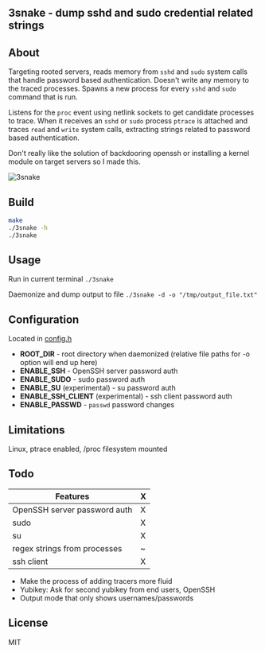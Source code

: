 3snake - dump sshd and sudo credential related strings
---

About
---
Targeting rooted servers, reads memory from `sshd` and `sudo` system calls that handle password based authentication. Doesn't write any memory to the traced processes. Spawns a new process for every `sshd` and `sudo` command that is run.

Listens for the `proc` event using netlink sockets to get candidate processes to trace. When it receives an `sshd` or `sudo` process `ptrace` is attached and traces `read` and `write` system calls, extracting strings related to password based authentication.

Don't really like the solution of backdooring openssh or installing a kernel module on target servers so I made this.

![3snake](https://user-images.githubusercontent.com/20363764/35941544-74b2d22c-0c07-11e8-887a-474cb9b6daec.gif)












Build
---
```sh
make
./3snake -h
./3snake
```





Usage
---

Run in current terminal
`./3snake`

Daemonize and dump output to file
`./3snake -d -o "/tmp/output_file.txt"`

Configuration
---
Located in [config.h](https://github.com/blendin/3snake/blob/master/src/config.h)
- __ROOT_DIR__ - root directory when daemonized (relative file paths for -o option will end up here)
- __ENABLE_SSH__ - OpenSSH server password auth
- __ENABLE_SUDO__ - sudo password auth
- __ENABLE_SU__ (experimental) - su password auth
- __ENABLE_SSH_CLIENT__ (experimental) - ssh client password auth
- __ENABLE_PASSWD__ - `passwd` password changes

Limitations
---
Linux, ptrace enabled, /proc filesystem mounted


Todo
---

| Features                                          | X   |
|---------------------------------------------------|-----|
| OpenSSH server password auth                      | X   |
| sudo                                              | X   |
| su                                                | X   |
| regex strings from processes                      | ~   |
| ssh client                                        | X   |

* Make the process of adding tracers more fluid
* Yubikey: Ask for second yubikey from end users, OpenSSH
* Output mode that only shows usernames/passwords

License
---
MIT
